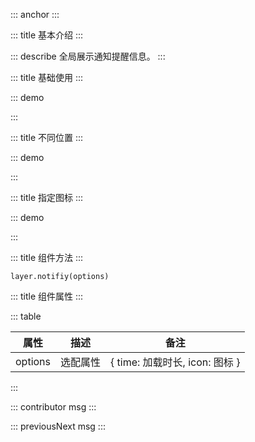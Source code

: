 ::: anchor
:::

::: title 基本介绍
:::

::: describe 全局展示通知提醒信息。
:::

::: title 基础使用
:::

::: demo

<template>
  <lay-row :space="30" >
    <lay-col :span="24">
      <lay-button type="primary" @click="baseNotifiy">右上位置</lay-button>
    </lay-col>
  </lay-row>
</template>

<script>
import { layer } from  "@layui/layer-vue"

const baseNotifiy = function() {
    layer.notifiy({
      title:"这是标题",
      content:"默认就是右上，也是用得最多的"
    })
}
</script>

:::

::: title 不同位置
:::

::: demo

<template>
  <lay-row :space="30" >
    <lay-col :span="24">
      <lay-button type="primary" @click="baseNotifiyRT">右上位置</lay-button>
      <lay-button type="primary" @click="baseNotifiyRB">右下位置</lay-button>
      <lay-button type="primary" @click="baseNotifiyLT">左上位置</lay-button>
      <lay-button type="primary" @click="baseNotifiyLB">左下位置</lay-button>
    </lay-col>
  </lay-row>
</template>

<script>
import { layer } from  "@layui/layer-vue"

const baseNotifiyRT = function() {
    layer.notifiy({
      title:"这是标题",
      content:"默认就是右上，也是用得最多的"
    })
}
const baseNotifiyRB = function() {
    layer.notifiy({
      title:"这是标题",
      content:"我出现在右下",
      offset:'rb',
    })
}
const baseNotifiyLT = function() {
    layer.notifiy({
      title:"这是标题",
      content:"我出现在左上",
      offset:'lt',
    })
}
const baseNotifiyLB = function() {
    layer.notifiy({
      title:"这是标题",
      content:"我出现在左下",
      offset:'lb',
    })
}
</script>

:::

::: title 指定图标
:::

::: demo

<template>
  <lay-row :space="30" >
    <lay-col :span="24">
      <lay-button type="primary" @click="NotifiySuccess">成功通知</lay-button>
      <lay-button type="primary" @click="NotifiyFailure">失败通知</lay-button>
      <lay-button type="primary" @click="NotifiyWarm">警告通知</lay-button>
      <lay-button type="primary" @click="NotifiyInfo">锁定通知</lay-button>
    </lay-col>
  </lay-row>
</template>

<script>
import { layer } from  "@layui/layer-vue"

const NotifiySuccess=function(){
    layer.notifiy({
      title:"Success",
      content:"默认就是右上，也是用得最多的",
      icon:1
    })
}
const NotifiyFailure=function(){
    layer.notifiy({
      title:"Error",
      content:"默认就是右上，也是用得最多的",
      icon:2
    })
}
const NotifiyWarm=function(){
    layer.notifiy({
      title:"Warming",
      content:"默认就是右上，也是用得最多的",
      icon:3
    })
}
const NotifiyInfo=function(){
    layer.notifiy({
      title:"Question",
      content:"默认就是右上，也是用得最多的",
      icon:4
    })
}
</script>

:::

::: title 组件方法
:::

```
layer.notifiy(options)
```

::: title 组件属性
:::

::: table

| 属性                | 描述   | 备注 |
| ------------------- | ------ | ----|
| options | 选配属性 | { time: 加载时长, icon: 图标 }   |

:::

::: contributor msg
:::  

::: previousNext msg
:::